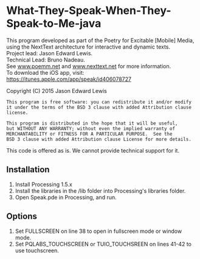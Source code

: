 # What-They-Speak-When-They-Speak-to-Me-java

This program developed as part of the Poetry for Excitable [Mobile] Media, using the NextText architecture for interactive and dynamic texts. <br/>
Project lead: Jason Edward Lewis. <br/>
Technical Lead: Bruno Nadeau.  <br/>
See www.poemm.net and www.nexttext.net for more information. <br/>
To download the iOS app, visit: https://itunes.apple.com/app/speak/id406078727

Copyright (C) 2015  Jason Edward Lewis
  
    This program is free software: you can redistribute it and/or modify
    it under the terms of the BSD 3 clause with added Attribution clause license.

    This program is distributed in the hope that it will be useful,
    but WITHOUT ANY WARRANTY; without even the implied warranty of
    MERCHANTABILITY or FITNESS FOR A PARTICULAR PURPOSE.  See the
    BSD 3 clause with added Attribution clause License for more details.
This code is offered as is. We cannot provide technical support for it.

Installation
---
1. Install Processing 1.5.x
2. Install the libraries in the /lib folder into Processing's libraries folder.
3. Open Speak.pde in Processing, and run.

Options
---
1. Set FULLSCREEN on line 38 to open in fullscreen mode or window mode.
2. Set PQLABS_TOUCHSCREEN or TUIO_TOUCHSREEN on lines 41-42 to use touchscreen.
